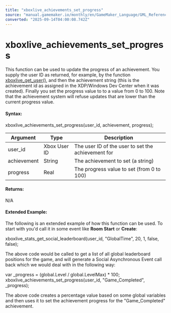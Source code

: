 ```yaml
---
title: "xboxlive_achievements_set_progress"
source: "manual.gamemaker.io/monthly/en/GameMaker_Language/GML_Reference/UWP_And_XBox_Live/Stats_And_Leaderboards/xboxlive_achievements_set_progress.htm"
converted: "2025-09-14T04:00:08.742Z"
---
```


# xboxlive\_achievements\_set\_progress

This function can be used to update the progress of an achievement. You supply the user ID as returned, for example, by the function [xboxlive\_get\_user()](../Users_And_Accounts/xboxlive_get_user.md), and then the achievement string (this is the achievement id as assigned in the XDP/Windows Dev Center when it was created). Finally you set the progress value to to a value from 0 to 100. Note that the achievement system will refuse updates that are lower than the current progress value.

#### Syntax:

xboxlive\_achievements\_set\_progress(user\_id, achievement, progress);

| Argument | Type | Description |
| --- | --- | --- |
| user_id | Xbox User ID | The user ID of the user to set the achievement for |
| achievement | String | The achievement to set (a string) |
| progress | Real | The progress value to set (from 0 to 100) |

#### Returns:

N/A

#### Extended Example:

The following is an extended example of how this function can be used. To start with you'd call it in some event like **Room Start** or **Create**:

xboxlive\_stats\_get\_social\_leaderboard(user\_id, "GlobalTime", 20, 1, false, false);

The above code would be called to get a list of all global leaderboard positions for the game, and will generate a Social Asynchronous Event call back which we would deal with in the following way:

var \_progress = (global.Level / global.LevelMax) \* 100;
xboxlive\_achievements\_set\_progress(user\_id, "Game\_Completed", \_progress);

The above code creates a percentage value based on some global variables and then uses it to set the achievement progress for the "Game\_Completed" achievement.